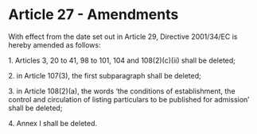 # Article 27 - Amendments


With effect from the date set out in Article 29, Directive 2001/34/EC is hereby amended as follows:

1. Articles 3, 20 to 41, 98 to 101, 104 and 108(2)(c)(ii) shall be deleted;

2. in Article 107(3), the first subparagraph shall be deleted;

3. in Article 108(2)(a), the words ‘the conditions of establishment, the control and circulation of listing particulars to be published for admission’ shall be deleted;

4. Annex I shall be deleted.
